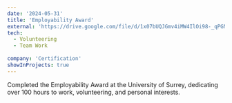 ```yaml
---
date: '2024-05-31'
title: 'Employability Award'
external: 'https://drive.google.com/file/d/1x07bUQJGmv4iMW4IlOi98-_qPGNMD-QM/view?usp=sharing'
tech:
  - Volunteering
  - Team Work
  
company: 'Certification'
showInProjects: true
---
```


 Completed the Employability Award at the University of Surrey, dedicating over 100 hours to work, volunteering, and personal interests.